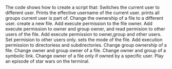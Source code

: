 The code shows how to create a script that:
   Switches the current user to different user.
   Prints the effective username of the current user.
   prints all groups current user is part of.
   Change the ownership of a file to a different user.
   create a new file.
   Add execute permission to the file owner.
   Add execute permission to owner and group owner, and read permision to other users of the file.
   Add execute permission to owner,group and other users.
   Set permision to other users only.
   sets the mode of the file.
   Add execution permission to directoriess and subdirectories.
   Change group ownership of a file.
   Change owner and group owner of a file.
   Change owner and group of a symbolic link.
   Change owner of a file only if owned by a specific user.
   Play an episode of star wars on the terminal.
